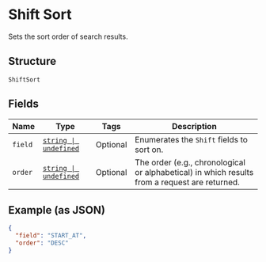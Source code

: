 
# Shift Sort

Sets the sort order of search results.

## Structure

`ShiftSort`

## Fields

| Name | Type | Tags | Description |
|  --- | --- | --- | --- |
| `field` | [`string \| undefined`](../../doc/models/shift-sort-field.md) | Optional | Enumerates the `Shift` fields to sort on. |
| `order` | [`string \| undefined`](../../doc/models/sort-order.md) | Optional | The order (e.g., chronological or alphabetical) in which results from a request are returned. |

## Example (as JSON)

```json
{
  "field": "START_AT",
  "order": "DESC"
}
```

